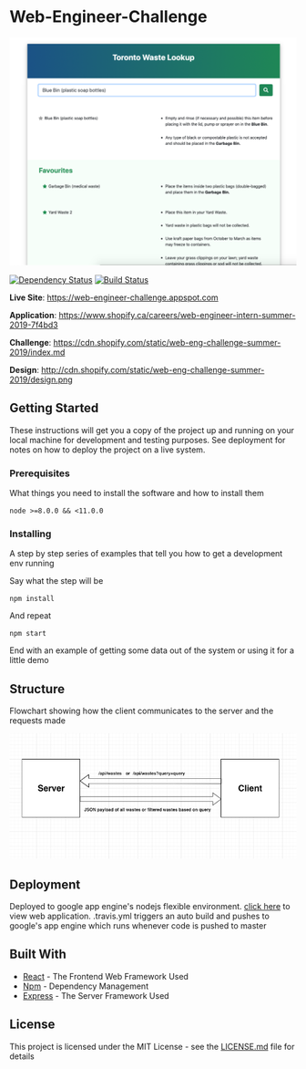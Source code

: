 # Web-Engineer-Challenge

![](/images/screenshot.png?raw=true)

[![Dependency Status](https://david-dm.org/sahat/hackathon-starter/status.svg?style=flat)](https://david-dm.org/sahat/hackathon-starter) [![Build Status](https://travis-ci.org/sahat/hackathon-starter.svg?branch=master)](https://travis-ci.org/sahat/hackathon-starter)

**Live Site**: https://web-engineer-challenge.appspot.com <br/>

**Application**: https://www.shopify.ca/careers/web-engineer-intern-summer-2019-7f4bd3 <br/>

**Challenge**: https://cdn.shopify.com/static/web-eng-challenge-summer-2019/index.md <br/>

**Design**: http://cdn.shopify.com/static/web-eng-challenge-summer-2019/design.png <br/>

## Getting Started

These instructions will get you a copy of the project up and running on your local machine for development and testing purposes. See deployment for notes on how to deploy the project on a live system.

### Prerequisites

What things you need to install the software and how to install them

```
node >=8.0.0 && <11.0.0
```

### Installing

A step by step series of examples that tell you how to get a development env running

Say what the step will be

```
npm install
```

And repeat

```
npm start
```

End with an example of getting some data out of the system or using it for a little demo

## Structure
Flowchart showing how the client communicates to the server and the requests made

![](/images/structure.png?raw=true)

## Deployment

Deployed to google app engine's nodejs flexible environment. [click here](https://web-engineer-challenge.appspot.com) to view web application. .travis.yml triggers an auto build and pushes to google's app engine which runs whenever code is pushed to master

## Built With

* [React](https://reactjs.org/) - The Frontend Web Framework Used
* [Npm](https://www.npmjs.com/) - Dependency Management
* [Express](https://expressjs.com/) - The Server Framework Used


## License

This project is licensed under the MIT License - see the [LICENSE.md](https://github.com/jesseokeya/Web-Engineer-Challenge/blob/master/LICENSE) file for details
